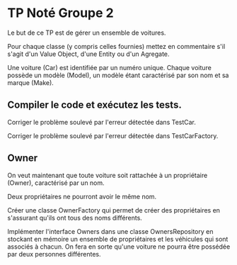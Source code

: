 # TP Noté Groupe 2

Le but de ce TP est de gérer un ensemble de voitures.

Pour chaque classe (y compris celles fournies) mettez en commentaire s'il s'agit d'un Value Object, d'une Entity ou d'un Agregate.

Une voiture (Car) est identifiée par un numéro unique. Chaque voiture possède un modèle (Model), un modèle étant caractérisé par son nom et sa marque (Make).  

## Compiler le code et exécutez les tests.
Corriger le problème soulevé par l'erreur détectée dans TestCar.

Corriger le problème soulevé par l'erreur détectée dans TestCarFactory.

## Owner
On veut maintenant que toute voiture soit rattachée à un propriétaire (Owner), caractérisé par un nom. 

Deux propriétaires ne pourront avoir le même nom.

Créer une classe OwnerFactory qui permet de créer des propriétaires en s'assurant qu'ils ont tous des noms différents. 

Implémenter l'interface Owners dans une classe OwnersRepository en stockant en mémoire un ensemble de propriétaires et les véhicules qui sont associés à chacun.
On fera en sorte qu'une voiture ne pourra être possédée par deux personnes différentes.
